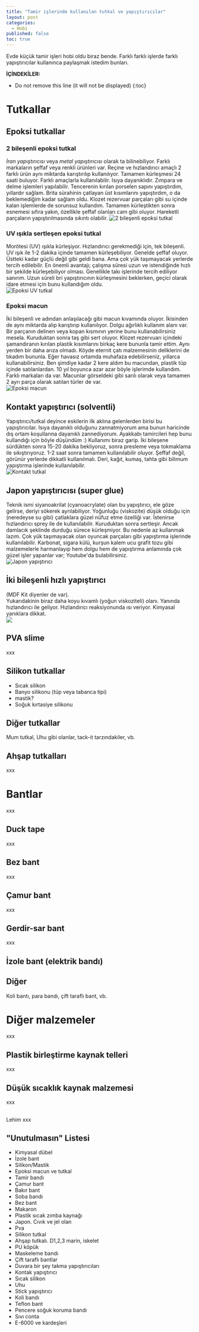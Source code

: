 ```yaml
---
title: "Tamir işlerinde kullanılan tutkal ve yapıştırıcılar"
layout: post
categories:
  - Hobi
published: false
toc: true
---
```

Evde küçük tamir işleri hobi oldu biraz bende. Farklı farklı işlerde farklı yapıştırıcılar kullanınca paylaşmak istedim bunları.


**İÇİNDEKİLER:**
* Do not remove this line (it will not be displayed)
{:toc}

# Tutkallar
## Epoksi tutkallar
### 2 bileşenli epoksi tutkal
_İran yapıştırıcısı_ veya _metal yapıştırıcısı_ olarak ta bilinebiliyor. Farklı markaların şeffaf veya renkli ürünleri var. Reçine ve hızlandırıcı amaçlı 2 farklı ürün aynı miktarda karıştırılıp kullanılıyor. Tamamen  kürleşmesi 24 saati buluyor. Farklı amaçlarla kullanılabilir. Isıya dayanıklıdır. Zımpara ve delme işlemleri yapılabilir. Tencerenin kırılan porselen sapını yapıştırdım, yıllardır sağlam. Brita sürahinin çatlayan üst kısımlarını yapıştırdım, o da beklemediğim kadar sağlam oldu. Klozet rezervuar parçaları gibi su içinde kalan işlemlerde de sorunsuz kullandım. Tamamen kürleştikten sonra esnemesi sıfıra yakın, özellikle şeffaf olanları cam gibi oluyor. Hareketli parçaların yapıştırılmasında sıkıntı olabilir.
![2 bileşenli epoksi tutkal](../images/2024.09.30-epoksi2bilesen.png)

### UV ışıkla sertleşen epoksi tutkal
Morötesi (UV) ışıkla kürleşiyor. Hızlandırıcı gerekmediği için, tek bileşenli. UV ışık ile 1-2 dakika içinde tamamen kürleşebiliyor. Genelde şeffaf oluyor. Üstteki kadar güçlü değil gibi geldi bana. Ama çok yük taşımayacak yerlerde tercih edilebilir. En önemli avantajı; çalışma süresi uzun ve istendiğinde hızlı bir şekilde kürleşebiliyor olması. Genellikle takı işlerinde tercih ediliyor sanırım. Uzun süreli bri yapıştırıcının kürleşmesini beklerken, geçici olarak idare etmesi için bunu kullandığım oldu.  
![Epoksi UV tutkal](../images/2024.09.30-epoksi_uv.png)

### Epoksi macun
İki bileşenli ve adından anlaşılacağı gibi macun kıvamında oluyor. İkisinden de aynı miktarda alıp karıştırıp kullanılıyor. Dolgu ağırlıklı kullanım alanı var. Bir parçanın delinen veya kopan kısmının yerine bunu kullanabilirsiniz mesela. Kuruduktan sonra taş gibi sert oluyor. Klozet rezervuarı içindeki şamandıranın kırılan plastik kısımlarını birkaç kere bununla tamir ettim. Aynı yerden bir daha arıza olmadı. Köyde eternit çatı malzemesinin deliklerini de tıkadım bununla. Eğer havasız ortamda muhafaza edebilirseniz, yıllarca kullanabilirsiniz. Ben şimdiye kadar 2 kere aldım bu macundan, plastik tüp içinde satılanlardan. 10 yıl boyunca azar azar böyle işlerimde kullandım. Farklı markaları da var. Macunlar görseldeki gibi sarılı olarak veya tamamen 2 ayrı parça olarak satılan türler de var.  
![Epoksi macun](../images/2024.09.30-epoksi_macun.png)

## Kontakt yapıştırıcı (solventli)
Yapıştırıcı/tutkal deyince eskilerin ilk aklına gelenlerden birisi bu yapıştırıcılar. Isıya dayanıklı olduğunu zannatmiyorum ama bunun haricinde dış ortam koşullarına dayanıklı zannediyorum. Ayakkabı tamircileri hep bunu kullandığı için böyle düşündüm :)
Kullanımı biraz garip. İki bileşene sürdükten sonra 15-20 dakika bekliyoruz, sonra presleme veya tokmaklama ile sıkıştırıyoruz. 1-2 saat sonra tamamen kullanılabilir oluyor. Şeffaf değil, görünür yerlerde dikkatli kullanılmalı. Deri, kağıt, kumaş, tahta gibi bilimum yapıştırma işlerinde kullanılabilir.  
![Kontakt tutkal](../images/2024.09.30-kontakt_tutkal.png)

## Japon yapıştırıcısı (super glue)
Teknik ismi siyanoakrilat (cyanoacrylate) olan bu yapıştırıcı, ele göze gelirse, deriyi sökerek ayrılabiliyor. Yoğunluğu (viskozite) düşük olduğu için (neredeyse su gibi) çatlaklara güzel nüfuz etme özelliği var. İstenirse hızlandırıcı sprey ile de kullanılabilir. Kuruduktan sonra sertleşir. Ancak damlacık şeklinde durduğu sürece kürleşmiyor. Bu nedenle az kullanmak lazım. Çok yük taşımayacak olan oyuncak parçaları gibi yapıştırma işlerinde kullanılabilir.
Karbonat, sigara külü, kurşun kalem ucu grafit tozu gibi malzemelerle harmanlayıp hem dolgu hem de yapıştırma anlamında çok güzel işler yapanlar var; Youtube'da bulabilirsiniz.  
![Japon yapıştırıcı](../images/2024.09.30-japon.png)

##  İki bileşenli hızlı yapıştırıcı
(MDF Kit diyenler de var).  
Yukarıdakinin biraz daha koyu kıvamlı (yoğun viskoziteli) olanı. Yanında hızlandırıcı ile geliyor. Hızlandırıcı reaksiyonunda ısı veriyor. Kimyasal yanıklara dikkat.  
![](2024.09.30-iki_bilesenli_hizli.png)

## PVA slime
xxx

## Silikon tutkallar
- Sıcak silikon
- Banyo silikonu (tüp veya tabanca tipi)
- mastik?
- Soğuk kırtasiye silikonu

## Diğer tutkallar
Mum tutkal, Uhu gibi olanlar, tack-it tarzındakiler, vb.

## Ahşap tutkalları
xxx

# Bantlar
xxx

## Duck tape
xxx

## Bez bant
xxx

## Çamur bant
xxx

## Gerdir-sar bant
xxx

## İzole bant (elektrik bandı)

## Diğer
Koli bantı, para bandı, çift taraflı bant, vb.

# Diğer malzemeler
xxx

## Plastik birleştirme kaynak telleri
xxx

## Düşük sıcaklık kaynak malzemesi
xxx

##
Lehim
xxx

## "Unutulmasın" Listesi
- Kimyasal dübel
- İzole bant
- Silikon/Mastik
- Epoksi macun ve tutkal
- Tamir bandı
- Çamur bant
- Bakır bant
- Soba bandı
- Bez bant
- Makaron
- Plastik sıcak zımba kaynağı
- Japon. Cıvık ve jel olan
- Pva
- Silikon tutkal
- Ahşap tutkalı. D1,2,3 marin, iskelet
- PU köpük
- Maskeleme bandı
- Çift taraflı bantlar
- Duvara bir şey takma yapıştırıcıları
- Kontak yapıştırıcı
- Sıcak silikon
- Uhu
- Stick yapıştırıcı
- Koli bandı
- Teflon bant
- Pencere soğuk koruma bandı
- Sıvı conta
- E-6000 ve kardeşleri